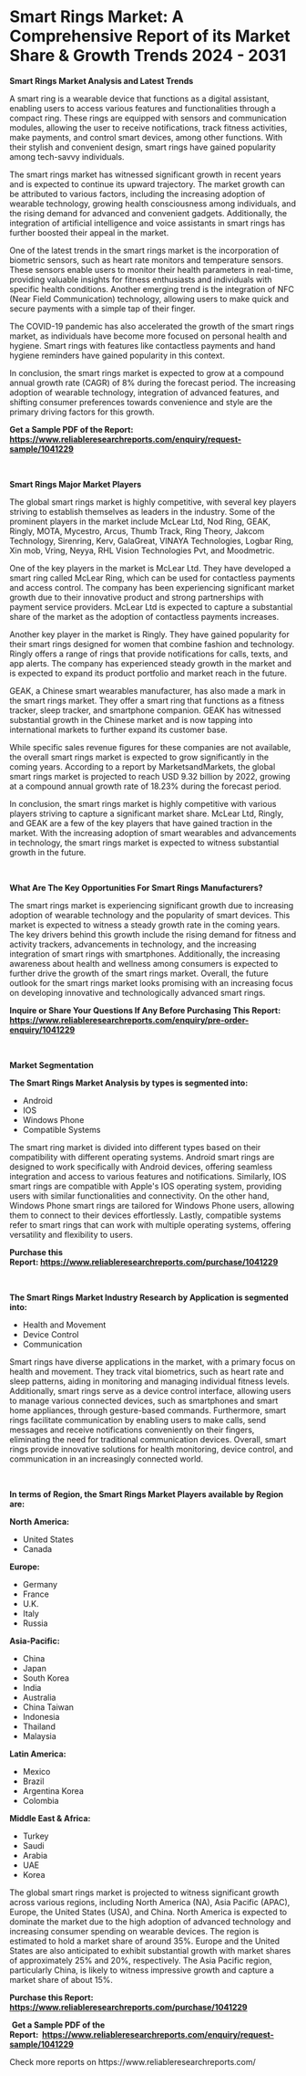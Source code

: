 <p><h1>Smart Rings Market: A Comprehensive Report of its Market Share & Growth Trends 2024 - 2031</h1></p><p><strong>Smart Rings Market Analysis and Latest Trends</strong></p>
<p><p>A smart ring is a wearable device that functions as a digital assistant, enabling users to access various features and functionalities through a compact ring. These rings are equipped with sensors and communication modules, allowing the user to receive notifications, track fitness activities, make payments, and control smart devices, among other functions. With their stylish and convenient design, smart rings have gained popularity among tech-savvy individuals.</p><p>The smart rings market has witnessed significant growth in recent years and is expected to continue its upward trajectory. The market growth can be attributed to various factors, including the increasing adoption of wearable technology, growing health consciousness among individuals, and the rising demand for advanced and convenient gadgets. Additionally, the integration of artificial intelligence and voice assistants in smart rings has further boosted their appeal in the market.</p><p>One of the latest trends in the smart rings market is the incorporation of biometric sensors, such as heart rate monitors and temperature sensors. These sensors enable users to monitor their health parameters in real-time, providing valuable insights for fitness enthusiasts and individuals with specific health conditions. Another emerging trend is the integration of NFC (Near Field Communication) technology, allowing users to make quick and secure payments with a simple tap of their finger.</p><p>The COVID-19 pandemic has also accelerated the growth of the smart rings market, as individuals have become more focused on personal health and hygiene. Smart rings with features like contactless payments and hand hygiene reminders have gained popularity in this context.</p><p>In conclusion, the smart rings market is expected to grow at a compound annual growth rate (CAGR) of 8% during the forecast period. The increasing adoption of wearable technology, integration of advanced features, and shifting consumer preferences towards convenience and style are the primary driving factors for this growth.</p></p>
<p><strong>Get a Sample PDF of the Report:&nbsp; <a href="https://www.reliableresearchreports.com/enquiry/request-sample/1041229">https://www.reliableresearchreports.com/enquiry/request-sample/1041229</a></strong></p>
<p>&nbsp;</p>
<p><strong>Smart Rings Major Market Players</strong></p>
<p><p>The global smart rings market is highly competitive, with several key players striving to establish themselves as leaders in the industry. Some of the prominent players in the market include McLear Ltd, Nod Ring, GEAK, Ringly, MOTA, Mycestro, Arcus, Thumb Track, Ring Theory, Jakcom Technology, Sirenring, Kerv, GalaGreat, VINAYA Technologies, Logbar Ring, Xin mob, Vring, Neyya, RHL Vision Technologies Pvt, and Moodmetric.</p><p>One of the key players in the market is McLear Ltd. They have developed a smart ring called McLear Ring, which can be used for contactless payments and access control. The company has been experiencing significant market growth due to their innovative product and strong partnerships with payment service providers. McLear Ltd is expected to capture a substantial share of the market as the adoption of contactless payments increases.</p><p>Another key player in the market is Ringly. They have gained popularity for their smart rings designed for women that combine fashion and technology. Ringly offers a range of rings that provide notifications for calls, texts, and app alerts. The company has experienced steady growth in the market and is expected to expand its product portfolio and market reach in the future.</p><p>GEAK, a Chinese smart wearables manufacturer, has also made a mark in the smart rings market. They offer a smart ring that functions as a fitness tracker, sleep tracker, and smartphone companion. GEAK has witnessed substantial growth in the Chinese market and is now tapping into international markets to further expand its customer base.</p><p>While specific sales revenue figures for these companies are not available, the overall smart rings market is expected to grow significantly in the coming years. According to a report by MarketsandMarkets, the global smart rings market is projected to reach USD 9.32 billion by 2022, growing at a compound annual growth rate of 18.23% during the forecast period.</p><p>In conclusion, the smart rings market is highly competitive with various players striving to capture a significant market share. McLear Ltd, Ringly, and GEAK are a few of the key players that have gained traction in the market. With the increasing adoption of smart wearables and advancements in technology, the smart rings market is expected to witness substantial growth in the future.</p></p>
<p>&nbsp;</p>
<p><strong>What Are The Key Opportunities For Smart Rings Manufacturers?</strong></p>
<p><p>The smart rings market is experiencing significant growth due to increasing adoption of wearable technology and the popularity of smart devices. This market is expected to witness a steady growth rate in the coming years. The key drivers behind this growth include the rising demand for fitness and activity trackers, advancements in technology, and the increasing integration of smart rings with smartphones. Additionally, the increasing awareness about health and wellness among consumers is expected to further drive the growth of the smart rings market. Overall, the future outlook for the smart rings market looks promising with an increasing focus on developing innovative and technologically advanced smart rings.</p></p>
<p><strong>Inquire or Share Your Questions If Any Before Purchasing This Report: <a href="https://www.reliableresearchreports.com/enquiry/pre-order-enquiry/1041229">https://www.reliableresearchreports.com/enquiry/pre-order-enquiry/1041229</a></strong></p>
<p>&nbsp;</p>
<p><strong>Market Segmentation</strong></p>
<p><strong>The Smart Rings Market Analysis by types is segmented into:</strong></p>
<p><ul><li>Android</li><li>IOS</li><li>Windows Phone</li><li>Compatible Systems</li></ul></p>
<p><p>The smart ring market is divided into different types based on their compatibility with different operating systems. Android smart rings are designed to work specifically with Android devices, offering seamless integration and access to various features and notifications. Similarly, IOS smart rings are compatible with Apple's IOS operating system, providing users with similar functionalities and connectivity. On the other hand, Windows Phone smart rings are tailored for Windows Phone users, allowing them to connect to their devices effortlessly. Lastly, compatible systems refer to smart rings that can work with multiple operating systems, offering versatility and flexibility to users.</p></p>
<p><strong>Purchase this Report:&nbsp;<a href="https://www.reliableresearchreports.com/purchase/1041229">https://www.reliableresearchreports.com/purchase/1041229</a></strong></p>
<p>&nbsp;</p>
<p><strong>The Smart Rings Market Industry Research by Application is segmented into:</strong></p>
<p><ul><li>Health and Movement</li><li>Device Control</li><li>Communication</li></ul></p>
<p><p>Smart rings have diverse applications in the market, with a primary focus on health and movement. They track vital biometrics, such as heart rate and sleep patterns, aiding in monitoring and managing individual fitness levels. Additionally, smart rings serve as a device control interface, allowing users to manage various connected devices, such as smartphones and smart home appliances, through gesture-based commands. Furthermore, smart rings facilitate communication by enabling users to make calls, send messages and receive notifications conveniently on their fingers, eliminating the need for traditional communication devices.  Overall, smart rings provide innovative solutions for health monitoring, device control, and communication in an increasingly connected world.</p></p>
<p>&nbsp;</p>
<p><strong>In terms of Region, the Smart Rings Market Players available by Region are:</strong></p>
<p>
    <p> <strong> North America: </strong>
        <ul>
            <li>United States</li>
            <li>Canada</li>
        </ul>
        </p> 
    <p> <strong> Europe: </strong>
        <ul>
            <li>Germany</li>
            <li>France</li>
            <li>U.K.</li>
            <li>Italy</li>
            <li>Russia</li>
        </ul>
        </p> 
    <p> <strong> Asia-Pacific: </strong>
        <ul>
            <li>China</li>
            <li>Japan</li>
            <li>South Korea</li>
            <li>India</li>
            <li>Australia</li>
            <li>China Taiwan</li>
            <li>Indonesia</li>
            <li>Thailand</li>
            <li>Malaysia</li>
        </ul>
        </p> 
    <p> <strong> Latin America: </strong>
        <ul>
            <li>Mexico</li>
            <li>Brazil</li>
            <li>Argentina Korea</li>
            <li>Colombia</li>
        </ul>
        </p> 
    <p> <strong> Middle East & Africa: </strong>
        <ul>
            <li>Turkey</li>
            <li>Saudi</li>
            <li>Arabia</li>
            <li>UAE</li>
            <li>Korea</li>
        </ul>
    </p>
    </p>
<p><p>The global smart rings market is projected to witness significant growth across various regions, including North America (NA), Asia Pacific (APAC), Europe, the United States (USA), and China. North America is expected to dominate the market due to the high adoption of advanced technology and increasing consumer spending on wearable devices. The region is estimated to hold a market share of around 35%. Europe and the United States are also anticipated to exhibit substantial growth with market shares of approximately 25% and 20%, respectively. The Asia Pacific region, particularly China, is likely to witness impressive growth and capture a market share of about 15%.</p></p>
<p><strong>Purchase this Report: <a href="https://www.reliableresearchreports.com/purchase/1041229">https://www.reliableresearchreports.com/purchase/1041229</a></strong></p>
<p>&nbsp;<strong>Get a Sample PDF of the Report:&nbsp;&nbsp;<a href="https://www.reliableresearchreports.com/enquiry/request-sample/1041229">https://www.reliableresearchreports.com/enquiry/request-sample/1041229</a></strong></p>
<p><strong></strong></p>
<p>Check more reports on https://www.reliableresearchreports.com/</p>